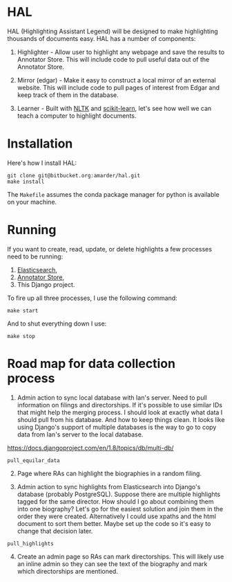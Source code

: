 # HAL

HAL (Highlighting Assistant Legend) will be designed to make highlighting thousands of documents easy. HAL has a number of components:

1. Highlighter - Allow user to highlight any webpage and save the results to Annotator Store. This will include code to pull useful data out of the Annotator Store.

2. Mirror (edgar) - Make it easy to construct a local mirror of an external website. This will include code to pull pages of interest from Edgar and keep track of them in the database.

3. Learner - Built with [NLTK](http://www.nltk.org/) and [scikit-learn](http://scikit-learn.org/stable/), let's see how well we can teach a computer to highlight documents.

# Installation

Here's how I install HAL:

    git clone git@bitbucket.org:amarder/hal.git
    make install

The `Makefile` assumes the conda package manager for python is available on your machine.

# Running

If you want to create, read, update, or delete highlights a few processes need to be running:

1. [Elasticsearch](http://www.elasticsearch.org/),
2. [Annotator Store](https://github.com/openannotation/annotator-store),
3. This Django project.

To fire up all three processes, I use the following command:

    make start

And to shut everything down I use:

    make stop

# Road map for data collection process

1. Admin action to sync local database with Ian's server. Need to pull information on filings and directorships. If it's possible to use similar IDs that might help the merging process. I should look at exactly what data I should pull from his database. And how to keep things clean. It looks like using Django's support of multiple databases is the way to go to copy data from Ian's server to the local database.

https://docs.djangoproject.com/en/1.8/topics/db/multi-db/

`pull_equilar_data`

2. Page where RAs can highlight the biographies in a random filing.

3. Admin action to sync highlights from Elasticsearch into Django's database (probably PostgreSQL). Suppose there are multiple highlights tagged for the same director. How should I go about combining them into one biography? Let's go for the easiest solution and join them in the order they were created. Alternatively I could use xpaths and the html document to sort them better. Maybe set up the code so it's easy to change that decision later.

`pull_highlights`

4. Create an admin page so RAs can mark directorships. This will likely use an inline admin so they can see the text of the biography and mark which directorships are mentioned.
